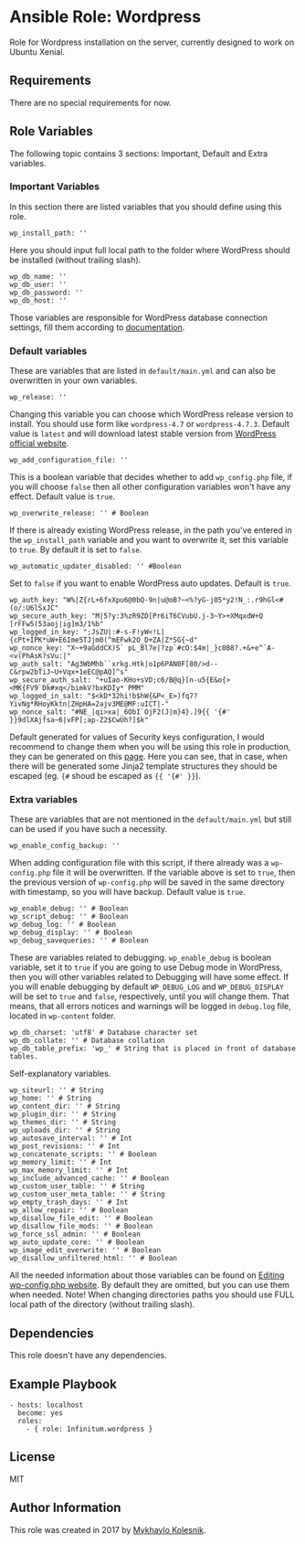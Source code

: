Ansible Role: Wordpress
=========

Role for Wordpress installation on the server, currently designed to work on Ubuntu Xenial.

Requirements
------------

There are no special requirements for now.

Role Variables
--------------
The following topic contains 3 sections: Important, Default and Extra variables.

### Important Variables
In this section there are listed variables that you should define using this role.

    wp_install_path: ''
Here you should input full local path to the folder where WordPress should be installed (without trailing slash).

```
wp_db_name: ''
wp_db_user: ''
wp_db_password: ''
wp_db_host: ''
```
Those variables are responsible for WordPress database connection settings, fill them according to [documentation](https://codex.wordpress.org/Editing_wp-config.php#Configure_Database_Settings).

### Default variables
These are variables that are listed in `default/main.yml` and can also be overwritten in your own variables.

    wp_release: ''
Changing this variable you can choose which WordPress release version to install. You should use form like `wordpress-4.7` or `wordpress-4.7.3`. Default value is `latest` and will download latest stable version from [WordPress official website](http://wordpress.org/download).

    wp_add_configuration_file: ''
This is a boolean variable that decides whether to add `wp_config.php` file, if you will choose `false` then all other configuration variables won't have any effect. Default value is `true`.

    wp_overwrite_release: '' # Boolean
If there is already existing WordPress release, in the path you've entered in the `wp_install_path` variable and you want to overwrite it, set this variable to `true`. By default it is set to `false`.

    wp_automatic_updater_disabled: '' #Boolean
Set to `false` if you want to enable WordPress auto updates. Default is `true`.

```
wp_auth_key: "W%|Z{rL+6fxXpu6@0bQ-9n|u@oB?~<%?yG-j05*y2!N_:.r9hGl<#(o/:U6lSxJC"
wp_secure_auth_key: "M|5?y:3%zR9ZD[Pr6iT6CVubU.j-3~Y>+XMqxdW+Q [rFFw5(53aoj|ig]m3/1%b"
wp_logged_in_key: ";JsZU|:#-s-F!yW<!L|{cPt+IPK*uW+E6Ime5TJjm0(^mEFwk2O_D+ZA|Z*SG{~d"
wp_nonce_key: "X~+9aGddCX)S` pL_Bl7e|?zp`#cO:$4m|_}c0B8?.+&+e^`A-<v(PhAsK?sVu:|"
wp_auth_salt: "Ag3WbMhb``xrkg.Htk|o1p6PAN0F[80/>d--C&rpw2bTiJ~U+Vqx+1eEC@pAQ]^s"
wp_secure_auth_salt: "+uIao-KHo+sVD;c6/B@q}[n-u5{E&o{><MK{FV9`Dk#xq</bimkV?bxKDIy* PMM"
wp_logged_in_salt: "$<kD*32hi!b$hW{&P<_E>)fq7?YivNg*RHoyKktn|ZHpHA=2ajv3ME@MF:uICT|-"
wp_nonce_salt: "#NE_|qi>xa|_6ObI`OjF2(J|m}4}.]9{{ '{#' }}9dlXAjfsa~6|vFP[;ap-Z2$CwUh?]$k"
```
Default generated for values of Security keys configuration, I would recommend to change them when you will be using this role in production, they can be generated on this [page](https://api.wordpress.org/secret-key/1.1/salt/).  Here you can see, that in case, when there will be generated some Jinja2 template structures they should be escaped (eg. `{#` shoud be escaped as `{{ '{#' }}`).
    
### Extra variables
These are variables that are not mentioned in the `default/main.yml` but still can be used if you have such a necessity.

    wp_enable_config_backup: ''
When adding configuration file with this script, if there already was a `wp-config.php` file it will be overwritten. If the variable above is set to `true`, then the previous version of `wp-config.php` will be saved in the same directory with timestamp, so you will have backup. Default value is `true`.

```
wp_enable_debug: '' # Boolean
wp_script_debug: '' # Boolean
wp_debug_log: '' # Boolean
wp_debug_display: '' # Boolean
wp_debug_savequeries: '' # Boolean
```
These are variables related to debugging. `wp_enable_debug` is boolean variable, set it to `true` if you are going to use Debug mode in WordPress, then you will other variables related to Debugging will have some effect.
If you will enable debugging by default `WP_DEBUG_LOG` and `WP_DEBUG_DISPLAY` will be set to `true` and `false`, respectively, until you will change them. That means, that all errors notices and warnings will be logged in `debug.log` file, located in `wp-content` folder.

```
wp_db_charset: 'utf8' # Database character set
wp_db_collate: '' # Database collation
wp_db_table_prefix: 'wp_' # String that is placed in front of database tables.
```
Self-explanatory variables.

```
wp_siteurl: '' # String
wp_home: '' # String
wp_content_dir: '' # String
wp_plugin_dir: '' # String 
wp_themes_dir: '' # String
wp_uploads_dir: '' # String
wp_autosave_interval: '' # Int
wp_post_revisions: '' # Int
wp_concatenate_scripts: '' # Boolean
wp_memory_limit: '' # Int
wp_max_memory_limit: '' # Int
wp_include_advanced_cache: '' # Boolean
wp_custom_user_table: '' # String
wp_custom_user_meta_table: '' # String
wp_empty_trash_days: '' # Int
wp_allow_repair: '' # Boolean
wp_disallow_file_edit: '' # Boolean
wp_disallow_file_mods: '' # Boolean
wp_force_ssl_admin: '' # Boolean
wp_auto_update_core: '' # Boolean
wp_image_edit_overwrite: '' # Boolean
wp_disallow_unfiltered_html: '' # Boolean
```
All the needed information about those variables can be found on [Editing wp-config.php website](http://codex.wordpress.org/Editing_wp-config.php). By default they are omitted, but you can use them when needed.
Note! When changing directories paths you should use FULL local path of the directory (without trailing slash).

Dependencies
------------

This role doesn't have any dependencies.

Example Playbook
----------------

```
- hosts: localhost
  become: yes
  roles:
    - { role: 1nfinitum.wordpress }
```
License
-------

MIT

Author Information
------------------

This role was created in 2017 by [Mykhaylo Kolesnik](http://github.com/1nfinitum).
